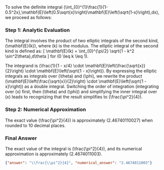 


To solve the definite integral \(\int_{0}^{1}\frac{1}{1-0.5^2x}\,\mathbf{E}\left(0.5\sqrt{x}\right)\mathbf{E}\left(\sqrt{1-x}\right)\,dx\), we proceed as follows:


### Step 1: Analytic Evaluation
The integral involves the product of two elliptic integrals of the second kind, \(\mathbf{E}(k)\), where \(k\) is the modulus. The elliptic integral of the second kind is defined as:
\[
\mathbf{E}(k) = \int_{0}^{\pi/2} \sqrt{1 - k^2 \sin^2\theta}\,d\theta
\]
for \(0 \leq k \leq 1\). 

The integrand is \(\frac{1}{1 - x/4} \cdot \mathbf{E}\left(\frac{\sqrt{x}}{2}\right) \cdot \mathbf{E}\left(\sqrt{1 - x}\right)\). By expressing the elliptic integrals as integrals over \(\theta\) and \(\phi\), we rewrite the product \(\mathbf{E}\left(\frac{\sqrt{x}}{2}\right) \cdot \mathbf{E}\left(\sqrt{1 - x}\right)\) as a double integral. Switching the order of integration (integrating over \(x\) first, then \(\theta\) and \(\phi\)) and simplifying the inner integral over \(x\) leads to recognizing that the result simplifies to \(\frac{\pi^2}{4}\).


### Step 2: Numerical Approximation
The exact value \(\frac{\pi^2}{4}\) is approximately \(2.46740110027\) when rounded to 10 decimal places.


### Final Answer
The exact value of the integral is \(\frac{\pi^2}{4}\), and its numerical approximation is approximately \(2.4674011003\).

```json
{"answer": "\\frac{\\pi^2}{4}", "numerical_answer": "2.4674011003"}
```